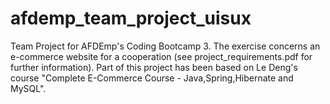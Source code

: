 # afdemp_team_project_uisux
Team Project for AFDEmp's Coding Bootcamp 3. The exercise concerns an e-commerce website for a cooperation (see project_requirements.pdf for further information). Part of this project has been based on Le Deng's course "Complete E-Commerce Course - Java,Spring,Hibernate and MySQL".
